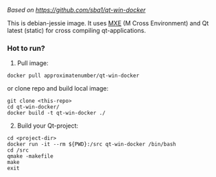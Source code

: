 *Based on https://github.com/sba1/qt-win-docker*

This is debian-jessie image. It uses [MXE](https://github.com/mxe/mxe) (M Cross Environment) and Qt latest (static) for cross compiling qt-applications.

### Hot to run?

1. Pull image:

```
docker pull approximatenumber/qt-win-docker
```
or clone repo and build local image:

```
git clone <this-repo>
cd qt-win-docker/
docker build -t qt-win-docker ./
```

2. Build your Qt-project:

```
cd <project-dir>
docker run -it --rm ${PWD}:/src qt-win-docker /bin/bash
cd /src
qmake -makefile
make
exit
```
